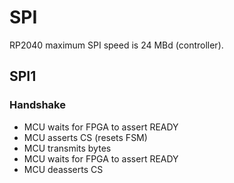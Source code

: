 # SPI

RP2040 maximum SPI speed is 24 MBd (controller).

## SPI1

### Handshake

* MCU waits for FPGA to assert READY
* MCU asserts CS (resets FSM)
* MCU transmits bytes
* MCU waits for FPGA to assert READY
* MCU deasserts CS

